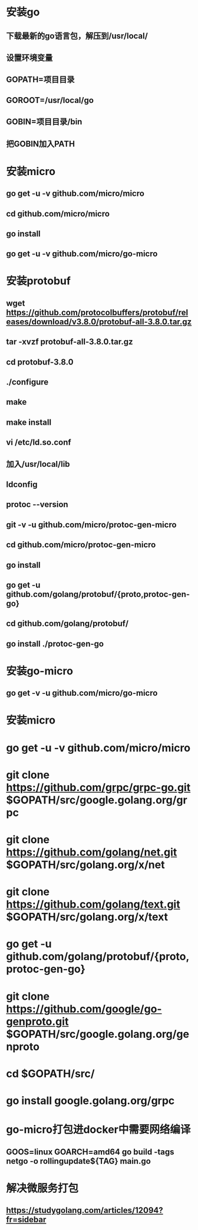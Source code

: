 # 安装go
## 下载最新的go语言包，解压到/usr/local/
## 设置环境变量
## GOPATH=项目目录
## GOROOT=/usr/local/go
## GOBIN=项目目录/bin

## 把GOBIN加入PATH



# 安装micro
##  go get -u -v github.com/micro/micro
##  cd github.com/micro/micro
##  go install

## go get -u -v github.com/micro/go-micro


# 安装protobuf

## wget https://github.com/protocolbuffers/protobuf/releases/download/v3.8.0/protobuf-all-3.8.0.tar.gz

## tar -xvzf protobuf-all-3.8.0.tar.gz

## cd protobuf-3.8.0

## ./configure

## make

## make install

## vi /etc/ld.so.conf

## 加入/usr/local/lib

## ldconfig

## protoc --version


## git -v -u github.com/micro/protoc-gen-micro

## cd github.com/micro/protoc-gen-micro

## go install

## go get -u github.com/golang/protobuf/{proto,protoc-gen-go}

## cd github.com/golang/protobuf/

## go install ./protoc-gen-go



# 安装go-micro

## go get -v -u github.com/micro/go-micro


# 安装micro

# go get -u -v github.com/micro/micro


# git clone https://github.com/grpc/grpc-go.git $GOPATH/src/google.golang.org/grpc

# git clone https://github.com/golang/net.git $GOPATH/src/golang.org/x/net

# git clone https://github.com/golang/text.git $GOPATH/src/golang.org/x/text

# go get -u github.com/golang/protobuf/{proto,protoc-gen-go}

# git clone https://github.com/google/go-genproto.git $GOPATH/src/google.golang.org/genproto

# cd $GOPATH/src/

# go install google.golang.org/grpc


# go-micro打包进docker中需要网络编译

## GOOS=linux GOARCH=amd64 go build -tags netgo -o rollingupdate${TAG} main.go


# 解决微服务打包

## https://studygolang.com/articles/12094?fr=sidebar
